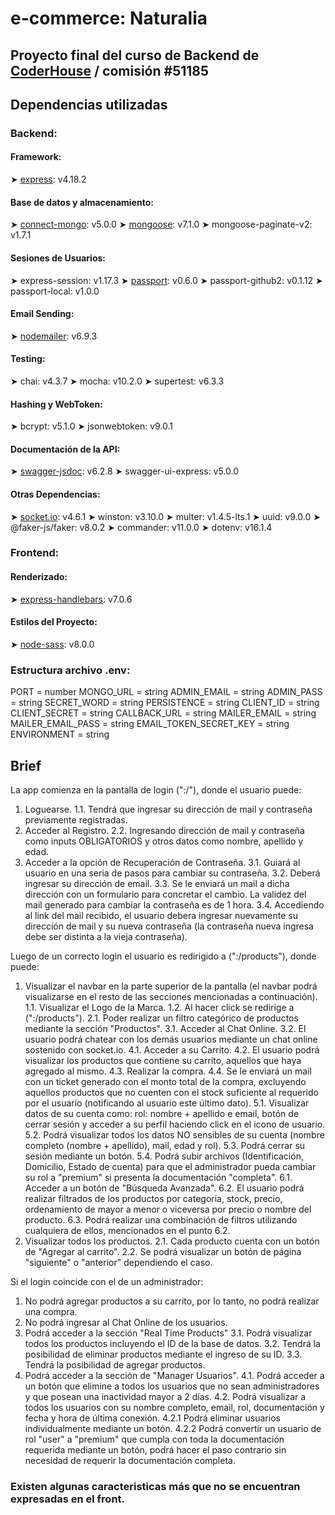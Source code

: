 # e-commerce: Naturalia

## Proyecto final del curso de Backend de [CoderHouse](https://www.coderhouse.com/) / comisión #51185

## Dependencias utilizadas

### Backend:

#### Framework:
➤ [express](https://expressjs.com/): v4.18.2

#### Base de datos y almacenamiento:
➤ [connect-mongo](https://www.mongodb.com): v5.0.0
➤ [mongoose](https://mongoosejs.com): v7.1.0
➤ mongoose-paginate-v2: v1.7.1

#### Sesiones de Usuarios:
➤ express-session: v1.17.3
➤ [passport](https://www.passportjs.org/): v0.6.0
➤ passport-github2: v0.1.12
➤ passport-local: v1.0.0

#### Email Sending:
➤ [nodemailer](https://nodemailer.com): v6.9.3

#### Testing:
➤ chai: v4.3.7
➤ mocha: v10.2.0
➤ supertest: v6.3.3

#### Hashing y WebToken:
➤ bcrypt: v5.1.0
➤ jsonwebtoken: v9.0.1

#### Documentación de la API:
➤ [swagger-jsdoc](https://swagger.io/): v6.2.8
➤ swagger-ui-express: v5.0.0

#### Otras Dependencias:
➤ [socket.io](https://socket.io/): v4.6.1
➤ winston: v3.10.0
➤ multer: v1.4.5-lts.1
➤ uuid: v9.0.0
➤ @faker-js/faker: v8.0.2
➤ commander: v11.0.0
➤ dotenv: v16.1.4

### Frontend:

#### Renderizado:
➤ [express-handlebars](https://handlebarsjs.com): v7.0.6

#### Estilos del Proyecto:
➤ [node-sass](https://sass-lang.com/): v8.0.0  

### Estructura archivo .env:

PORT = number
MONGO_URL = string
ADMIN_EMAIL = string
ADMIN_PASS = string
SECRET_WORD = string
PERSISTENCE = string
CLIENT_ID = string
CLIENT_SECRET = string
CALLBACK_URL = string
MAILER_EMAIL = string
MAILER_EMAIL_PASS = string
EMAIL_TOKEN_SECRET_KEY = string
ENVIRONMENT = string

## Brief

La app comienza en la pantalla de login (":/"), donde el usuario puede:

1. Loguearse. 
	1.1. Tendrá que ingresar su dirección de mail y contraseña previamente registradas.
2. Acceder al Registro.
	2.2. Ingresando dirección de mail y contraseña como inputs OBLIGATORIOS y otros datos como nombre, apellido y edad.
3. Acceder a la opción de Recuperación de Contraseña.
	3.1. Guiará al usuario en una seria de pasos para cambiar su contraseña.
	3.2. Deberá ingresar su dirección de email.
	3.3. Se le enviará un mail a dicha dirección con un formulario para concretar el cambio. La validez del mail generado para cambiar la contraseña es de 1 hora.
	3.4. Accediendo al link del mail recibido, el usuario debera ingresar nuevamente su dirección de mail y su nueva contraseña (la contraseña nueva ingresa debe ser distinta a la vieja contraseña).

Luego de un correcto login el usuario es redirigido a (":/products"), donde puede:

1. Visualizar el navbar en la parte superior de la pantalla (el navbar podrá visualizarse en el resto de las secciones mencionadas a continuación). 
	1.1. Visualizar el Logo de la Marca.
		1.2. Al hacer click se redirige a (":/products").
	2.1. Poder realizar un filtro categórico de productos mediante la sección "Productos".
	3.1. Acceder al Chat Online.
		3.2. El usuario podrá chatear con los demás usuarios mediante un chat online sostenido con socket.io.
	4.1. Acceder a su Carrito.
		4.2. El usuario podrá visualizar los productos que contiene su carrito, aquellos que haya agregado al mismo.
		4.3. Realizar la compra.
		4.4. Se le enviará un mail con un ticket generado con el monto total de la compra, excluyendo aquellos productos que no cuenten con el stock suficiente al requerido por el usuario (notificando al usuario este último dato).
	5.1. Visualizar datos de su cuenta como: rol: nombre + apellido e email, botón de cerrar sesión y acceder a su perfil haciendo click en el icono de usuario.
		5.2. Podrá visualizar todos los datos NO sensibles de su cuenta (nombre completo (nombre + apellido), mail, edad y rol).
		5.3. Podrá cerrar su sesión mediante un botón.
		5.4. Podrá subir archivos (Identificación, Domicilio, Estado de cuenta) para que el administrador pueda cambiar su rol a "premium" si presenta la documentación "completa".
	6.1. Acceder a un botón de "Búsqueda Avanzada".
		6.2. El usuario podrá realizar filtrados de los productos por categoria, stock, precio, ordenamiento de mayor a menor o viceversa por precio o nombre del producto.
		6.3. Podrá realizar una combinación de filtros utilizando cualquiera de ellos, mencionados en el punto 6.2.
2. Visualizar todos los productos.
	2.1. Cada producto cuenta con un botón de "Agregar al carrito".
	2.2. Se podrá visualizar un botón de página "siguiente" o "anterior" dependiendo el caso.

Si el login coincide con el de un administrador:

1. No podrá agregar productos a su carrito, por lo tanto, no podrá realizar una compra.
2. No podrá ingresar al Chat Online de los usuarios.
3. Podrá acceder a la sección "Real Time Products"
	3.1. Podrá visualizar todos los productos incluyendo el ID de la base de datos.
	3.2. Tendrá la posibilidad de eliminar productos mediante el ingreso de su ID.
	3.3. Tendrá la posibilidad de agregar productos.
4. Podrá acceder a la sección de "Manager Usuarios".
	4.1. Podrá acceder a un botón que elimine a todos los usuarios que no sean administradores y que posean una inactividad mayor a 2 días.
	4.2. Podrá visualizar a todos los usuarios con su nombre completo, email, rol, documentación y fecha y hora de última conexión.
		4.2.1 Podrá eliminar usuarios individualmente mediante un botón.
		4.2.2 Podrá convertir un usuario de rol "user" a "premium" que cumpla con toda la documentación requerida mediante un botón, podrá hacer el paso contrario sin necesidad de requerir la documentación completa.

### Existen algunas caracteristicas más que no se encuentran expresadas en el front.
		